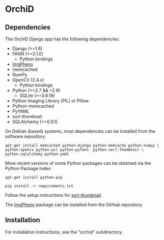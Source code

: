 # OrchiD

## Dependencies

The OrchiD Django app has the following dependencies:

* Django (>=1.6)
* FANN (>=2.1.0)
  * Python bindings
* [ImgPheno][1]
* memcached
* NumPy
* OpenCV (2.4.x)
  * Python bindings
* Python (>=2.7 && <2.8)
  * SQLite (>=3.6.19)
* Python Imaging Library (PIL) or Pillow
* Python-memcached
* PyYAML
* sorl-thumbnail
* SQLAlchemy (>=0.9.1)

On Debian (based) systems, most dependencies can be installed from the
software repository:

    apt-get install memcached python-django python-memcache python-numpy \
    python-opencv python-pil python-pyfann  python-sorl-thumbnail \
    python-sqlalchemy python-yaml


More recent versions of some Python packages can be obtained via the Python
Package Index:

    apt-get install python-pip

    pip install -r requirements.txt

Follow the setup instructions for [sorl-thumbnail][2].

The [ImgPheno][1] package can be installed from the GitHub repository.


## Installation

For installation instructions, see the "orchid" subdirectory.


[1]: https://github.com/naturalis/imgpheno
[2]: http://sorl-thumbnail.readthedocs.org/en/latest/installation.html
